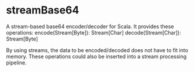 streamBase64
============

A stream-based base64 encoder/decoder for Scala.  It provides these operations:
encode(Stream[Byte]): Stream[Char]
decode(Stream[Char]): Stream[Byte]

By using streams, the data to be encoded/decoded does not have to fit into memory.  These operations could also be inserted into a stream processing pipeline.
